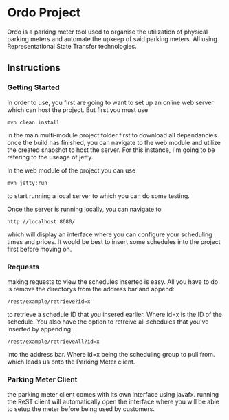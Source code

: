 # Ordo Project
Ordo is a parking meter tool used to organise the utilization of physical parking meters and automate the upkeep of said parking meters. All using Representational State Transfer technologies.


## Instructions

### Getting Started
In order to use, you first are going to want to set up an online web server which can host the project. But first you must use 
```
mvn clean install
```
in the main multi-module project folder first to download all dependancies.
once the build has finished, you can navigate to the web module and utilize the created snapshot to host the server. For this instance, I'm going to be refering to the useage of jetty.

In the web module of the project you can use 
```
mvn jetty:run
```
to start running a local server to which you can do some testing.

Once the server is running locally, you can navigate to 
```
http://localhost:8680/
```
which will display an interface where you can configure your scheduling times and prices. It would be best to insert some schedules into the project first before moving on.

### Requests
making requests to view the schedules inserted is easy. All you have to do is remove the directorys from the address bar and append:
```
/rest/example/retrieve?id=x
```
to retrieve a schedule ID that you insered earlier. Where id=x is the ID of the schedule. You also have the option to retreive all schedules that you've inserted by appending:
```
/rest/example/retrieveAll?id=x
```
into the address bar. Where id=x being the scheduling group to pull from. which leads us onto the Parking Meter client.

### Parking Meter Client
the parking meter client comes with its own interface using javafx. running the ReST client will automatically open the interface where you will be able to setup the meter before being used by customers.
